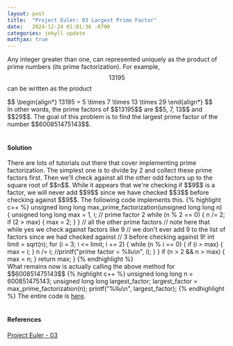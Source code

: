 ```yaml
---
layout: post
title:  "Project Euler: 03 Largest Prime Factor"
date:   2024-12-24 01:01:36 -0700
categories: jekyll update
mathjax: true
---
```

Any integer greater than one, can represented uniquely as the product of prime numbers (its prime factorization). For example, $$13195$$ can be written as the product
<div>
	$$
	\begin{align*}
	13195 = 5 \times 7 \times 13 \times 29
	\end{align*}
	$$
</div>
In other words, the prime factors of $$13195$$ are $$5, 7, 13$$ and $$29$$. The goal of this problem is to find the largest prime factor of the number $$600851475143$$.
<br>
<br>
<!------------------------------------------------------------------------------------>
<h4><b>Solution</b></h4>
There are lots of tutorials out there that cover implementing prime factorization. The simplest one is to divide by 2 and collect these prime factors first. Then we'll check against all the other odd factors up to the square root of $$n$$. While it appears that we're checking if $$9$$ is a factor, we will never add $$9$$ since we have checked $$3$$ before checking against $$9$$. The following code implements this.
{% highlight c++ %}
unsigned long long max_prime_factorization(unsigned long long n) {
    unsigned long long max = 1, i;
    // prime factor 2
    while (n % 2 == 0) {
        n /= 2;
        if (2 > max) {
            max = 2;
        }
    }
    // all the other prime factors
    // note here that while yes we check against factors like 9
    // we don't ever add 9 to the list of factors since we had checked against
    // 3 before checking against 9!
    int limit = sqrt(n);
    for (i = 3; i <= limit; i += 2) {
        while (n % i == 0) {
            if (i > max) {
                max = i;
            }
            n /= i;
            //printf("prime factor = %llu\n", i);
        }
    }
    if (n > 2 && n > max) {
        max = n;
    }
    return max;
}
{% endhighlight %}
<br>
What remains now is actually calling the above method for $$600851475143$$
{% highlight c++ %}
unsigned long long n = 600851475143;
unsigned long long largest_factor;
largest_factor = max_prime_factorization(n);
printf("%llu\n", largest_factor);
{% endhighlight %}
<!------------------------------------------------------------------------------------>
The entire code is <a href="https://github.com/strncat/project-euler/blob/main/0003-largest-prime-factor.cpp">here</a>.
<br>
<br>
<!------------------------------------------------------------------------------------>
<h4><b>References</b></h4>
<a href="https://projecteuler.net/problem=3">Project Euler - 03</a>
<br>
<br>


